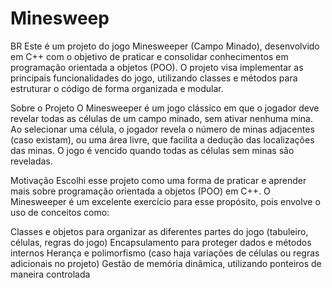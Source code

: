 # Minesweep
BR
Este é um projeto do jogo Minesweeper (Campo Minado), desenvolvido em C++ com o objetivo de praticar e consolidar conhecimentos em programação orientada a objetos (POO). O projeto visa implementar as principais funcionalidades do jogo, utilizando classes e métodos para estruturar o código de forma organizada e modular.

Sobre o Projeto
O Minesweeper é um jogo clássico em que o jogador deve revelar todas as células de um campo minado, sem ativar nenhuma mina. Ao selecionar uma célula, o jogador revela o número de minas adjacentes (caso existam), ou uma área livre, que facilita a dedução das localizações das minas. O jogo é vencido quando todas as células sem minas são reveladas.

Motivação
Escolhi esse projeto como uma forma de praticar e aprender mais sobre programação orientada a objetos (POO) em C++. O Minesweeper é um excelente exercício para esse propósito, pois envolve o uso de conceitos como:

Classes e objetos para organizar as diferentes partes do jogo (tabuleiro, células, regras do jogo)
Encapsulamento para proteger dados e métodos internos
Herança e polimorfismo (caso haja variações de células ou regras adicionais no projeto)
Gestão de memória dinâmica, utilizando ponteiros de maneira controlada
